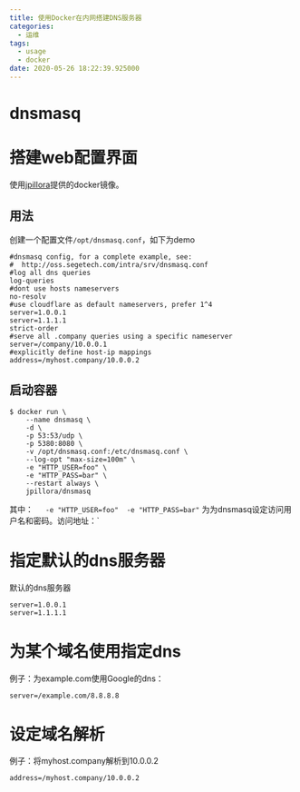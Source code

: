 ```yaml
---
title: 使用Docker在内网搭建DNS服务器
categories:
  - 运维
tags:
  - usage
  - docker 
date: 2020-05-26 18:22:39.925000
---
```

# dnsmasq
# 搭建web配置界面
使用[jpillora](https://github.com/jpillora/docker-dnsmasq)提供的docker镜像。
## 用法
创建一个配置文件`/opt/dnsmasq.conf`，如下为demo
```
#dnsmasq config, for a complete example, see:
#  http://oss.segetech.com/intra/srv/dnsmasq.conf
#log all dns queries
log-queries
#dont use hosts nameservers
no-resolv
#use cloudflare as default nameservers, prefer 1^4
server=1.0.0.1
server=1.1.1.1
strict-order
#serve all .company queries using a specific nameserver
server=/company/10.0.0.1
#explicitly define host-ip mappings
address=/myhost.company/10.0.0.2
```
## 启动容器

```
$ docker run \
	--name dnsmasq \
	-d \
	-p 53:53/udp \
	-p 5380:8080 \
	-v /opt/dnsmasq.conf:/etc/dnsmasq.conf \
	--log-opt "max-size=100m" \
	-e "HTTP_USER=foo" \
	-e "HTTP_PASS=bar" \
	--restart always \
	jpillora/dnsmasq
```
其中：`	-e "HTTP_USER=foo" 	-e "HTTP_PASS=bar" ` 为为dnsmasq设定访问用户名和密码。访问地址：`

# 指定默认的dns服务器
默认的dns服务器
```
server=1.0.0.1
server=1.1.1.1
```
# 为某个域名使用指定dns
例子：为example.com使用Google的dns：
```
server=/example.com/8.8.8.8
```
# 设定域名解析
例子：将myhost.company解析到10.0.0.2
```
address=/myhost.company/10.0.0.2
```


